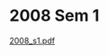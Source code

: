 # 2008 Sem 1

[2008_s1.pdf](https://github.com/ChrisLinn/comp90054-cheat/blob/master/exams/2008_s1.pdf)